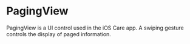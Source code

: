 # PagingView
PagingView is a UI control used in the iOS Care app. A swiping gesture controls the display of paged information.
